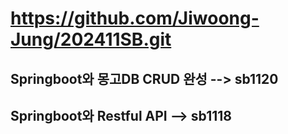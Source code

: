 # https://github.com/Jiwoong-Jung/202411SB.git

 ## Springboot와 몽고DB CRUD 완성 --> sb1120
 ## Springboot와 Restful API --> sb1118
